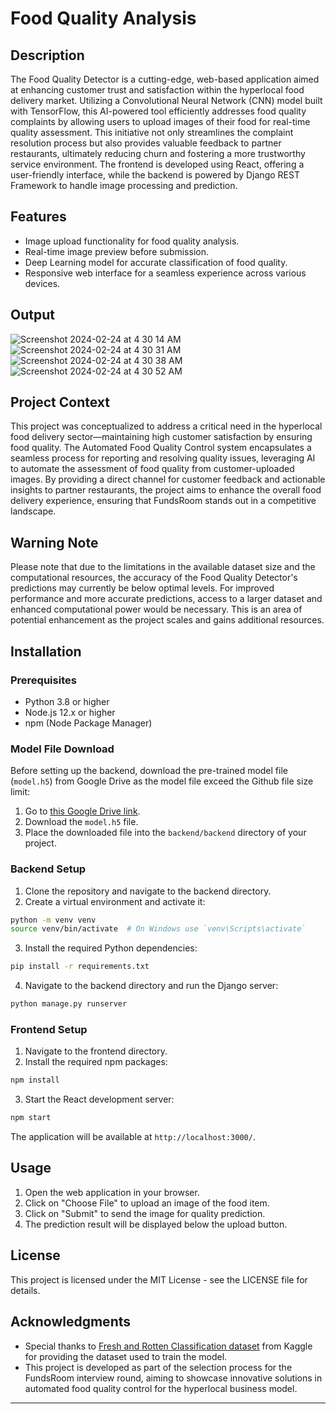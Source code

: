 
# Food Quality Analysis

## Description

The Food Quality Detector is a cutting-edge, web-based application aimed at enhancing customer trust and satisfaction within the hyperlocal food delivery market. Utilizing a Convolutional Neural Network (CNN) model built with TensorFlow, this AI-powered tool efficiently addresses food quality complaints by allowing users to upload images of their food for real-time quality assessment. This initiative not only streamlines the complaint resolution process but also provides valuable feedback to partner restaurants, ultimately reducing churn and fostering a more trustworthy service environment. The frontend is developed using React, offering a user-friendly interface, while the backend is powered by Django REST Framework to handle image processing and prediction.

## Features

-   Image upload functionality for food quality analysis.
-   Real-time image preview before submission.
-   Deep Learning model for accurate classification of food quality.
-   Responsive web interface for a seamless experience across various devices.

## Output
![Screenshot 2024-02-24 at 4 30 14 AM](https://github.com/adil200/Food-Quality-Detector/assets/75264739/fd25ac6a-5a58-47d0-9448-f06c88e5155a)
![Screenshot 2024-02-24 at 4 30 31 AM](https://github.com/adil200/Food-Quality-Detector/assets/75264739/6ab03a84-ed46-4225-9245-70a208f78a91)
![Screenshot 2024-02-24 at 4 30 38 AM](https://github.com/adil200/Food-Quality-Detector/assets/75264739/889880fb-6092-4ef0-b92c-08080ad0fb14)
![Screenshot 2024-02-24 at 4 30 52 AM](https://github.com/adil200/Food-Quality-Detector/assets/75264739/0db45e45-bc9a-4dcc-ba3f-4f800f0f708b)

## Project Context
This project was conceptualized to address a critical need in the hyperlocal food delivery sector—maintaining high customer satisfaction by ensuring food quality. The Automated Food Quality Control system encapsulates a seamless process for reporting and resolving quality issues, leveraging AI to automate the assessment of food quality from customer-uploaded images. By providing a direct channel for customer feedback and actionable insights to partner restaurants, the project aims to enhance the overall food delivery experience, ensuring that FundsRoom stands out in a competitive landscape.

## Warning Note
Please note that due to the limitations in the available dataset size and the computational resources, the accuracy of the Food Quality Detector's predictions may currently be below optimal levels. For improved performance and more accurate predictions, access to a larger dataset and enhanced computational power would be necessary. This is an area of potential enhancement as the project scales and gains additional resources.

## Installation

### Prerequisites

-   Python 3.8 or higher
-   Node.js 12.x or higher
-   npm (Node Package Manager)

### Model File Download

Before setting up the backend, download the pre-trained model file (`model.h5`) from Google Drive as the model file exceed the Github file size limit:

1.  Go to [this Google Drive link](https://drive.google.com/file/d/1GR_QzWme_pT7Kaxb9dQRiWqpDZ-s7o8T/view?usp=sharing).
2.  Download the `model.h5` file.
3.  Place the downloaded file into the `backend/backend` directory of your project.

### Backend Setup

1.  Clone the repository and navigate to the backend directory.
2.  Create a virtual environment and activate it:

```bash
python -m venv venv
source venv/bin/activate  # On Windows use `venv\Scripts\activate` 
``` 

3.  Install the required Python dependencies:

```bash
pip install -r requirements.txt
```

4.  Navigate to the backend directory and run the Django server:

```bash
python manage.py runserver
```

### Frontend Setup

1.  Navigate to the frontend directory.
2.  Install the required npm packages:

```bash
npm install
```

3.  Start the React development server:

```bash
npm start
```

The application will be available at `http://localhost:3000/`.

## Usage

1.  Open the web application in your browser.
2.  Click on "Choose File" to upload an image of the food item.
3.  Click on "Submit" to send the image for quality prediction.
4.  The prediction result will be displayed below the upload button.

## License

This project is licensed under the MIT License - see the LICENSE file for details.

## Acknowledgments

-   Special thanks to [Fresh and Rotten Classification dataset](https://www.kaggle.com/datasets/swoyam2609/fresh-and-stale-classification) from Kaggle for providing the dataset used to train the model.
- This project is developed as part of the selection process for the FundsRoom interview round, aiming to showcase innovative solutions in automated food quality control for the hyperlocal business model.

----------
